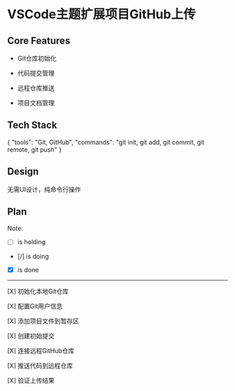 # VSCode主题扩展项目GitHub上传

## Core Features

- Git仓库初始化

- 代码提交管理

- 远程仓库推送

- 项目文档管理

## Tech Stack

{
  "tools": "Git, GitHub",
  "commands": "git init, git add, git commit, git remote, git push"
}

## Design

无需UI设计，纯命令行操作

## Plan

Note: 

- [ ] is holding
- [/] is doing
- [X] is done

---

[X] 初始化本地Git仓库

[X] 配置Git用户信息

[X] 添加项目文件到暂存区

[X] 创建初始提交

[X] 连接远程GitHub仓库

[X] 推送代码到远程仓库

[X] 验证上传结果
